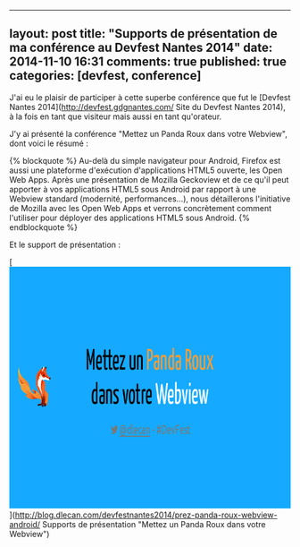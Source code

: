 
---
layout: post
title: "Supports de présentation de ma conférence au Devfest Nantes 2014"
date: 2014-11-10 16:31
comments: true
published: true
categories: [devfest, conference]
---

J'ai eu le plaisir de participer à cette superbe conférence que fut le [Devfest Nantes 2014](http://devfest.gdgnantes.com/ Site du Devfest Nantes 2014), à la fois en tant que visiteur mais aussi en tant qu'orateur.

J'y ai présenté la conférence "Mettez un Panda Roux dans votre Webview", dont voici le résumé :

{% blockquote %}
Au-delà du simple navigateur pour Android, Firefox est aussi une plateforme d'exécution d'applications HTML5 ouverte, les Open Web Apps.
Après une présentation de Mozilla Geckoview et de ce qu'il peut apporter à vos applications HTML5 sous Android par rapport à une Webview standard (modernité, performances...), nous détaillerons l'initiative de Mozilla avec les Open Web Apps et verrons concrètement comment l'utiliser pour déployer des applications HTML5 sous Android.
{% endblockquote %}

Et le support de présentation :

[<img src="/images/prez-panda-roux-webview-android/cover.png" width="768" height="432" alt='Support de présentation de la conférence'>](http://blog.dlecan.com/devfestnantes2014/prez-panda-roux-webview-android/ Supports de présentation "Mettez un Panda Roux dans votre Webview")